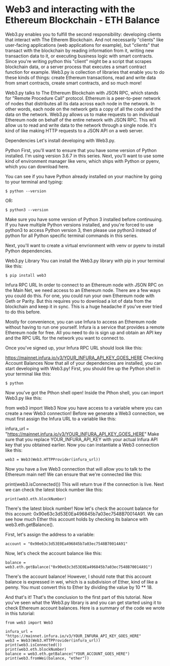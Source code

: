 # Web3 and interacting with the Ethereum Blockchain - ETH Balance

Web3.py enables you to fulfill the second responsibility: developing clients that interact with The Etherem Blockchain. And not necessarily "clients" like user-facing applications (web applications for example), but "clients" that transact with the blockchain by reading information from it, writing new transaction data to it, or executing business logic with smart contracts. Since you're writing python this "client" might be a script that scrapes blockchain data, or a server process that executes a smart contract function for example. Web3.py is collection of libraries that enable you to do these kinds of things: create Ethereum transactions, read and write data from smart contracts, create smart contracts, and so much more!

Web3.py talks to The Ethereum Blockchain with JSON RPC, which stands for "Remote Procedure Call" protocol. Ethereum is a peer-to-peer network of nodes that distributes all its data across each node in the network. In other words, each node on the network gets a copy of all the code and the data on the network. Web3.py allows us to make requests to an individual Ethereum node on behalf of the entire network with JSON RPC. This will allow us to read and write data to the network through a single node. It's kind of like making HTTP requests to a JSON API on a web server.

Dependencies
Let's install developing with Web3.py.

Python
First, you'll want to ensure that you have some version of Python installed. I'm using version 3.6.7 in this series. Next, you'll want to use some kind of environment manager like venv, which ships with Python or pyenv, which you can download here.

You can see if you have Python already installed on your machine by going to your terminal and typing:
```
$ python --version
```
OR:
```
$ python3 --version
```
Make sure you have some version of Python 3 installed before continuuing. If you have multiple Python versions installed, and you're forced to use python3 to access Python version 3, then please use python3 instead of python for all Python specific terminal commands in this series.

Next, you'll want to create a virtual envrionment with venv or pyenv to install Python dependencies.

Web3.py Library
You can install the Web3.py library with pip in your terminal like this:
```
$ pip install web3
```
Infura RPC URL
In order to connect to an Ethereum node with JSON RPC on the Main Net, we need access to an Ethereum node. There are a few ways you could do this. For one, you could run your own Ethereum node with Geth or Parity. But this requires you to download a lot of data from the blockchain and keep it in sync. This is a huge headache if you've ever tried to do this before.

Mostly for convenience, you can use Infura to access an Ethereum node without having to run one yourself. Infura is a service that provides a remote Ethereum node for free. All you need to do is sign up and obtain an API key and the RPC URL for the network you want to connect to.

Once you've signed up, your Infura RPC URL should look like this:

https://mainnet.infura.io/v3/YOUR_INFURA_API_KEY_GOES_HERE
Checking Account Balances
Now that all of your dependencies are installed, you can start developing with Web3.py! First, you should fire up the Python shell in your terminal like this:
```
$ python
```
Now you've got the Pthon shell open! Inside the Pthon shell, you can import Web3.py like this:

from web3 import Web3
Now you have access to a variable where you can create a new Web3 connection! Before we generate a Web3 connection, we must first assign the Infura URL to a variable like this:

infura_url = "https://mainnet.infura.io/v3/YOUR_INFURA_API_KEY_GOES_HERE"
Make sure that you replace YOUR_INFURA_API_KEY with your actual Infura API key that you obtained earlier. Now you can instantiate a Web3 connection like this:
```
web3 = Web3(Web3.HTTPProvider(infura_url))
```
Now you have a live Web3 connection that will allow you to talk to the Ethereum main net! We can ensure that we're connected like this:

print(web3.isConnected())
This will return true if the connection is live. Next we can check the latest block number like this:
```
print(web3.eth.blockNumber)
```
There's the latest block number! Now let's check the account balance for this account: 0x90e63c3d53E0Ea496845b7a03ec7548B70014A91. We can see how much Ether this account holds by checking its balance with web3.eth.getBalance().

First, let's assign the address to a variable:
```
account = "0x90e63c3d53E0Ea496845b7a03ec7548B70014A91"
```
Now, let's check the account balance like this:
```
balance = web3.eth.getBalance("0x90e63c3d53E0Ea496845b7a03ec7548B70014A91")
```
There's the account balance! However, I should note that this account balance is expressed in wei, which is a subdivision of Ether, kind of like a penny. You must convert this to Ether by dividing the value by 10 ** 18.

And that's it! That's the conclusion to the first part of this tutorial. Now you've seen what the Web3.py library is and you can get started using it to check Ethereum account balances. Here is a summary of the code we wrote in this tutorial:
```
from web3 import Web3

infura_url = "https://mainnet.infura.io/v3/YOUR_INFURA_API_KEY_GOES_HERE"
web3 = Web3(Web3.HTTPProvider(infura_url))
print(web3.isConnected())
print(web3.eth.blockNumber)
balance = web3.eth.getBalance("YOUR_ACCOUNT_GOES_HERE")
print(web3.fromWei(balance, "ether"))
```
